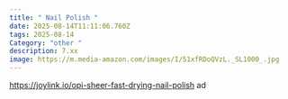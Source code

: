 ```yaml
---
title: " Nail Polish "
date: 2025-08-14T11:11:06.760Z
tags: 2025-08-14
Category: "other "
description: 7.xx
image: https://m.media-amazon.com/images/I/51xfRDoQVzL._SL1000_.jpg
---
```

https://joylink.io/opi-sheer-fast-drying-nail-polish ad